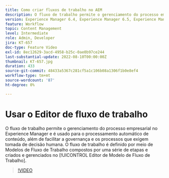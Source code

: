 ```yaml
---
title: Como criar fluxos de trabalho no AEM
description: O fluxo de trabalho permite o gerenciamento do processo empresarial no Experience Manager e é usado para o processamento automático de conteúdo, além de facilitar a governança e os processos que exigem tomada de decisão humana.
version: Experience Manager 6.4, Experience Manager 6.5, Experience Manager as a Cloud Service
feature: Workflow
topic: Content Management
level: Intermediate
role: Admin, Developer
jira: KT-657
doc-type: Feature Video
exl-id: 8ec12629-3acd-4958-b25c-0ae0b97ce244
last-substantial-update: 2022-08-10T00:00:00Z
thumbnail: KT-657.jpg
duration: 433
source-git-commit: 48433a5367c281cf5a1c106b08a1306f1b0e8ef4
workflow-type: tm+mt
source-wordcount: '87'
ht-degree: 0%

---
```


# Usar o Editor de fluxo de trabalho

O fluxo de trabalho permite o gerenciamento do processo empresarial no Experience Manager e é usado para o processamento automático de conteúdo, além de facilitar a governança e os processos que exigem tomada de decisão humana. O fluxo de trabalho é definido por meio de Modelos de Fluxo de Trabalho compostos por uma série de etapas e criados e gerenciados no [!UICONTROL Editor de Modelo de Fluxo de Trabalho].

>[!VIDEO](https://video.tv.adobe.com/v/22201?quality=12&learn=on)
